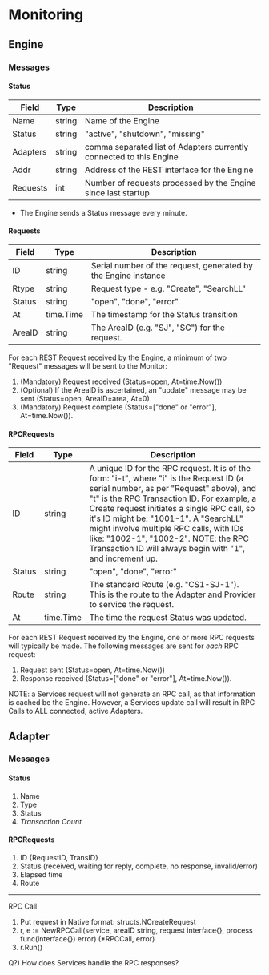 # Monitoring

## Engine
### Messages
#### Status

|Field|Type|Description|
|-----|----|-----------|
|Name|string|Name of the Engine|
|Status|string|"active", "shutdown", "missing"|
|Adapters|string|comma separated list of Adapters currently connected to this Engine|
|Addr|string|Address of the REST interface for the Engine|
|Requests|int|Number of requests processed by the Engine since last startup|

* The Engine sends a Status message every minute.  

#### Requests

|Field|Type|Description|
|-----|----|-----------|
|ID|string|Serial number of the request, generated by the Engine instance|
|Rtype|string|Request type - e.g. "Create", "SearchLL"|
|Status|string|"open", "done", "error"|
|At|time.Time|The timestamp for the Status transition|
|AreaID|string|The AreaID (e.g. "SJ", "SC") for the request.|

For each REST Request received by the Engine, a minimum of two "Request" messages will be sent to the Monitor:  
1. (Mandatory) Request received (Status=open, At=time.Now())
2. (Optional) If the AreaID is ascertained, an "update" message may be sent (Status=open, AreaID=area, At=0)
2. (Mandatory) Request complete (Status=["done" or "error"], At=time.Now()).

#### RPCRequests

|Field|Type|Description|
|-----|----|-----------|
|ID|string|A unique ID for the RPC request. It is of the form: "i-t", where "i" is the Request ID (a serial number, as per "Request" above), and "t" is the RPC Transaction ID. For example, a Create request initiates a single RPC call, so it's ID might be: "1001-1".  A "SearchLL" might involve multiple RPC calls, with IDs like: "1002-1", "1002-2". NOTE: the RPC Transaction ID will always begin with "1", and increment up.|
|Status|string|"open", "done", "error"|
|Route|string|The standard Route (e.g. "CS1-SJ-1"). This is the route to the Adapter and Provider to service the request.|
|At|time.Time|The time the request Status was updated.|

For each REST Request received by the Engine, one or more RPC requests will typically be made.  The following messages are sent for _each_ RPC request:  
1. Request sent (Status=open, At=time.Now())
2. Response received (Status=["done" or "error"], At=time.Now()).

NOTE: a Services request will not generate an RPC call, as that information is cached be the Engine. However, a Services update call will result in RPC Calls to ALL connected, active Adapters.

## Adapter
### Messages
#### Status

1. Name
2. Type
3. Status
4. _Transaction Count_

#### RPCRequests

1. ID {RequestID, TransID}
2. Status (received, waiting for reply, complete, no response, invalid/error)
3. Elapsed time
4. Route

---

RPC Call

1. Put request in Native format: structs.NCreateRequest
2. r, e := NewRPCCall(service, areaID string, request interface{}, process func(interface{}) error) (*RPCCall, error)
3. r.Run()

Q?) How does Services handle the RPC responses?